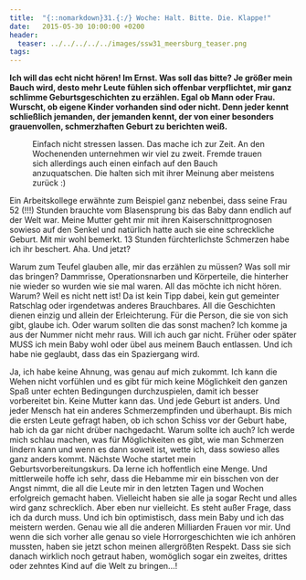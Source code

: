 ```yaml
---
title:  "{::nomarkdown}31.{:/} Woche: Halt. Bitte. Die. Klappe!"
date:   2015-05-30 10:00:00 +0200
header:
  teaser: ../../../../../images/ssw31_meersburg_teaser.png
tags:
---
```

**Ich will das echt nicht hören! Im Ernst. Was soll das bitte? Je größer mein Bauch wird, desto mehr Leute fühlen sich offenbar verpflichtet, mir ganz schlimme Geburtsgeschichten zu erzählen. Egal ob Mann oder Frau. Wurscht, ob eigene Kinder vorhanden sind oder nicht. Denn jeder kennt schließlich jemanden, der jemanden kennt, der von einer besonders grauenvollen, schmerzhaften Geburt zu berichten weiß.**

<figure>
  <img src="../../../../../images/ssw31_meersburg.jpg" alt="">
  <figcaption>Einfach nicht stressen lassen. Das mache ich zur Zeit. An den Wochenenden unternehmen wir viel zu zweit. Fremde trauen sich allerdings auch einen einfach auf den Bauch anzuquatschen. Die halten sich mit ihrer Meinung aber meistens zurück :)</figcaption>
</figure>

Ein Arbeitskollege erwähnte zum Beispiel ganz nebenbei, dass seine Frau 52 (!!!) Stunden brauchte vom Blasensprung bis das Baby dann endlich auf der Welt war. Meine Mutter geht mir mit ihren Kaiserschnittprognosen sowieso auf den Senkel und natürlich hatte auch sie eine schreckliche Geburt. Mit mir wohl bemerkt. 13 Stunden fürchterlichste Schmerzen habe ich ihr beschert. Aha. Und jetzt?

Warum zum Teufel glauben alle, mir das erzählen zu müssen? Was soll mir das bringen? Dammrisse, Operationsnarben und Körperteile, die hinterher nie wieder so wurden wie sie mal waren. All das möchte ich nicht hören. Warum? Weil es nicht nett ist! Da ist kein Tipp dabei, kein gut gemeinter Ratschlag oder irgendetwas anderes Brauchbares. All die Geschichten dienen einzig und allein der Erleichterung. Für die Person, die sie von sich gibt, glaube ich. Oder warum sollten die das sonst machen? Ich komme ja aus der Nummer nicht mehr raus. Will ich auch gar nicht. Früher oder später MUSS ich mein Baby wohl oder übel aus meinem Bauch entlassen. Und ich habe nie geglaubt, dass das ein Spaziergang wird.

Ja, ich habe keine Ahnung, was genau auf mich zukommt. Ich kann die Wehen nicht vorfühlen und es gibt für mich keine Möglichkeit den ganzen Spaß unter echten Bedingungen durchzuspielen, damit ich besser vorbereitet bin. Keine Mutter kann das. Und jede Geburt ist anders. Und jeder Mensch hat ein anderes Schmerzempfinden und überhaupt. Bis mich die ersten Leute gefragt haben, ob ich schon Schiss vor der Geburt habe, hab ich da gar nicht drüber nachgedacht. Warum sollte ich auch? Ich werde mich schlau machen, was für Möglichkeiten es gibt, wie man Schmerzen lindern kann und wenn es dann soweit ist, wette ich, dass sowieso alles ganz anders kommt. Nächste Woche startet mein Geburtsvorbereitungskurs. Da lerne ich hoffentlich eine Menge. Und mittlerweile hoffe ich sehr, dass die Hebamme mir ein bisschen von der Angst nimmt, die all die Leute mir in den letzten Tagen und Wochen erfolgreich gemacht haben.
Vielleicht haben sie alle ja sogar Recht und alles wird ganz schrecklich. Aber eben nur vielleicht. Es steht außer Frage, dass ich da durch muss. Und ich bin optimistisch, dass mein Baby und ich das meistern werden. Genau wie all die anderen Milliarden Frauen vor mir. Und wenn die sich vorher alle genau so viele Horrorgeschichten wie ich anhören mussten, haben sie jetzt schon meinen allergrößten Respekt. Dass sie sich danach wirklich noch getraut haben, womöglich sogar ein zweites, drittes oder zehntes Kind auf die Welt zu bringen...!